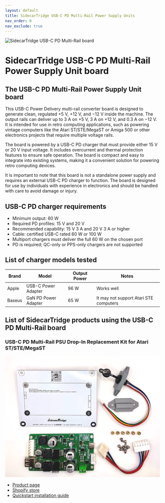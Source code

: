 ```yaml
---
layout: default
title: SidecarTridge USB-C PD Multi-Rail Power Supply Units
nav_order: 0
nav_exclude: true
---
```



![SidecarTridge USB-C PD Multi-Rail board](/sidecartridge-usb-c-pd-psu/assets/images/USB-C-PD-BOARD.pngUSB-C-PD-BOARD.png)

# SidecarTridge USB-C PD Multi-Rail Power Supply Unit board

## The USB-C PD Multi-Rail Power Supply Unit board

This USB-C Power Delivery multi-rail converter board is designed to generate clean, regulated +5 V, +12 V, and −12 V inside the machine. The output rails can deliver up to 3 A on +5 V, 3 A on +12 V, and 0.3 A on −12 V. It is intended for use in retro computing applications, such as powering vintage computers like the Atari ST/STE/MegaST or Amiga 500 or other electronics projects that require multiple voltage rails.

The board is powered by a USB-C PD charger that must provide either 15 V or 20 V input voltage. It includes overcurrent and thermal protection features to ensure safe operation. The board is compact and easy to integrate into existing systems, making it a convenient solution for powering retro computing devices.

It is important to note that this board is not a standalone power supply and requires an external USB-C PD charger to function. The board is designed for use by individuals with experience in electronics and should be handled with care to avoid damage or injury.

## USB-C PD charger requirements

* Minimum output: 60 W
* Required PD profiles: 15 V and 20 V
* Recommended capability: 15 V 3 A and 20 V 3 A or higher
* Cable: certified USB-C rated 60 W or 100 W
* Multiport chargers must deliver the full 60 W on the chosen port
* PD is required; QC-only or PPS-only chargers are not supported

## List of charger models tested

| Brand         | Model                          | Output Power | Notes                                      |
|---------------|--------------------------------|--------------|--------------------------------------------|
| Apple       | USB-C Power Adapter              | 96 W         | Works well                                 |
| Baseus       | GaN PD Power Adapter        | 65 W         | It may not support Atari STE computers                                |


## List of SidecarTridge products using the USB-C PD Multi-Rail board

### USB-C PD Multi-Rail PSU Drop-In Replacement Kit for Atari ST/STE/MegaST

![SidecarTridge USB-C PD Multi-Rail PSU Drop-In](/sidecartridge-usb-c-pd-psu/assets/images/USB-C-PD-INTERNAL-KIT-ATARI-ST.png)

- [Product page](https://sidecartridge.com/products/usb-c-pd-psu-atari-st/)
- [Shopify store](https://store.sidecartridge.com/products//usb-c-pd-psu-atari-st)
- [Quickstart installation guide](https://sidecartridge.com/quickstart/usb-c-pd-psu-atari-st/)
